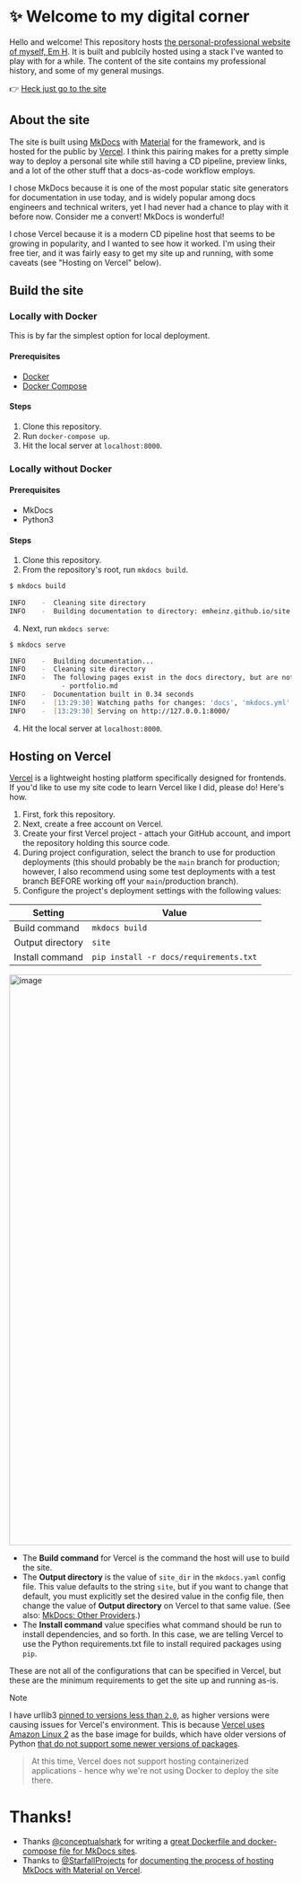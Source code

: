 # ✨ Welcome to my digital corner
Hello and welcome! This repository hosts [the personal-professional website of myself, Em H](https://em-like-the-dash.vercel.app/). It is built and publcily hosted using a stack I've wanted to play with for a while. The content of the site contains my professional history, and some of my general musings.

👉 [Heck just go to the site](https://em-like-the-dash.vercel.app/)

## About the site
The site is built using [MkDocs](https://www.mkdocs.org) with [Material](https://squidfunk.github.io/mkdocs-material/) for the framework, and is hosted for the public by [Vercel](https://vercel.com/). I think this pairing makes for a pretty simple way to deploy a personal site while still having a CD pipeline, preview links, and a lot of the other stuff that a docs-as-code workflow employs.

I chose MkDocs because it is one of the most popular static site generators for documentation in use today, and is widely popular among docs engineers and technical writers, yet I had never had a chance to play with it before now. Consider me a convert! MkDocs is wonderful!

I chose Vercel because it is a modern CD pipeline host that seems to be growing in popularity, and I wanted to see how it worked. I'm using their free tier, and it was fairly easy to get my site up and running, with some caveats (see "Hosting on Vercel" below).

## Build the site

### Locally with Docker
This is by far the simplest option for local deployment.
#### Prerequisites
- [Docker](https://www.docker.com/)
- [Docker Compose](https://docs.docker.com/compose/)
#### Steps
1. Clone this repository.
2. Run `docker-compose up`.
3. Hit the local server at `localhost:8000`.

### Locally without Docker
#### Prerequisites
- MkDocs
- Python3
#### Steps
1. Clone this repository.
2. From the repository's root, run `mkdocs build`.
```zsh
$ mkdocs build
  
INFO    -  Cleaning site directory
INFO    -  Building documentation to directory: emheinz.github.io/site
```
4. Next, run `mkdocs serve`:
```zsh
$ mkdocs serve

INFO    -  Building documentation...
INFO    -  Cleaning site directory
INFO    -  The following pages exist in the docs directory, but are not included in the "nav" configuration:
             - portfolio.md
INFO    -  Documentation built in 0.34 seconds
INFO    -  [13:29:30] Watching paths for changes: 'docs', 'mkdocs.yml'
INFO    -  [13:29:30] Serving on http://127.0.0.1:8000/
```
4. Hit the local server at `localhost:8000`.

## Hosting on Vercel
[Vercel](https://vercel.com) is a lightweight hosting platform specifically designed for frontends. If you'd like to use my site code to learn Vercel like I did, please do! Here's how.
1. First, fork this repository.
2. Next, create a free account on Vercel.
3. Create your first Vercel project - attach your GitHub account, and import the repository holding this source code.
4. During project configuration, select the branch to use for production deployments (this should probably be the `main` branch for production; however, I also recommend using some test deployments with a test branch BEFORE working off your `main`/production branch).
5. Configure the project's deployment settings with the following values:

| Setting  | Value |
| ------------- | ------------- |
| Build command |  `mkdocs build` |
| Output directory |    `site`   |
| Install command | `pip install -r docs/requirements.txt` |

<img width="1017" alt="image" src="https://github.com/microcosem/em-like-the-dash/assets/58352829/21aeb6a2-fad6-42f4-a2b2-2c792d24e95f">

- The **Build command** for Vercel is the command the host will use to build the site.
- The **Output directory** is the value of `site_dir` in the `mkdocs.yaml` config file. This value defaults to the string `site`, but if you want to change that default, you must explicitly set the desired value in the config file, then change the value of **Output directory** on Vercel to that same value. (See also: [MkDocs: Other Providers](https://www.mkdocs.org/user-guide/deploying-your-docs/#other-providers).)
- The **Install command** value specifies what command should be run to install dependencies, and so forth. In this case, we are telling Vercel to use the Python requirements.txt file to install required packages using `pip`.

These are not all of the configurations that can be specified in Vercel, but these are the minimum requirements to get the site up and running as-is.

> [!NOTE]
I have urllib3 [pinned to versions less than `2.0`](https://github.com/microcosem/em-like-the-dash/blob/main/docs/requirements.txt#L2C1-L2C10), as higher versions were causing issues for Vercel's environment. This is because [Vercel uses Amazon Linux 2](https://vercel.com/docs/deployments/build-image) as the base image for builds, which have older versions of Python [that do not support some newer versions of packages](https://github.com/wagtail/sphinx-wagtail-theme/issues/265).
> At this time, Vercel does not support hosting containerized applications - hence why we're not using Docker to deploy the site there.

# Thanks!
- Thanks [@conceptualshark](https://github.com/conceptualshark) for writing a [great Dockerfile and docker-compose file for MkDocs sites](https://github.com/conceptualshark/conceptualshark.github.io/tree/main).
- Thanks to [@StarfallProjects](https://github.com/StarfallProjects) for [documenting the process of hosting MkDocs with Material on Vercel](https://www.starfallprojects.co.uk/projects/deploy-host-docs/deploy-mkdocs-material-vercel/).
